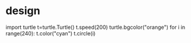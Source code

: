 # design
import turtle  t=turtle.Turtle()  t.speed(200) turtle.bgcolor("orange")  for i in range(240):     t.color("cyan")     t.circle(i)     
